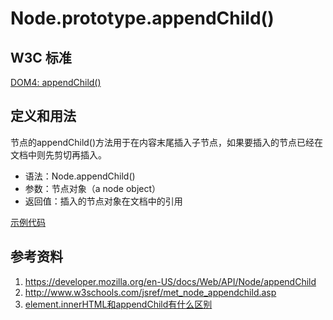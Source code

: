 # Node.prototype.appendChild()

## W3C 标准
[DOM4: appendChild()](https://www.w3.org/TR/dom/#dom-node-appendchild)

## 定义和用法
节点的appendChild()方法用于在内容末尾插入子节点，如果要插入的节点已经在文档中则先剪切再插入。

- 语法：Node.appendChild()
- 参数：节点对象（a node object）
- 返回值：插入的节点对象在文档中的引用

[示例代码](./appendChild().html)

## 参考资料
1. https://developer.mozilla.org/en-US/docs/Web/API/Node/appendChild
2. http://www.w3schools.com/jsref/met_node_appendchild.asp
3. [element.innerHTML和appendChild有什么区别](https://segmentfault.com/q/1010000004693112)